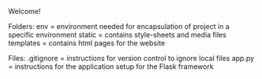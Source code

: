 Welcome!

Folders:
env = environment needed for encapsulation of project in a specific environment
static = contains style-sheets and media files
templates = contains html pages for the website

Files:
.gitignore = instructions for version control to ignore local files
app.py = instructions for the application setup for the Flask framework

